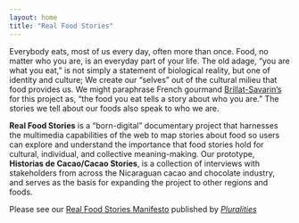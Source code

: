 ```yaml
---
layout: home
title: "Real Food Stories"
---
```


Everybody eats, most of us every day, often more than once. Food, no matter who you are, is an everyday part of your life. The old adage, “you are what you eat,” is not simply a statement of biological reality, but one of identity and culture; We create our “selves” out of the cultural milieu that food provides us. We might paraphrase French gourmand [Brillat-Savarin’s](https://en.wikipedia.org/wiki/Jean_Anthelme_Brillat-Savarin) for this project as, “the food you eat tells a story about who you are.” The stories we tell about our foods also speak to who we are.

**Real Food Stories** is a “born-digital” documentary project that harnesses the multimedia capabilities of the web to map stories about food so users can explore and understand the importance that food stories hold for cultural, individual, and collective meaning-making. Our prototype, **Historias de Cacao/Cacao Stories**, is a collection of interviews with stakeholders from across the Nicaraguan cacao and chocolate industry, and serves as the basis for expanding the project to other regions and foods.



Please see our [Real Food Stories Manifesto](https://www.pluralities.org/01/05/) published by [_Pluralities_](https://www.pluralities.org/)
